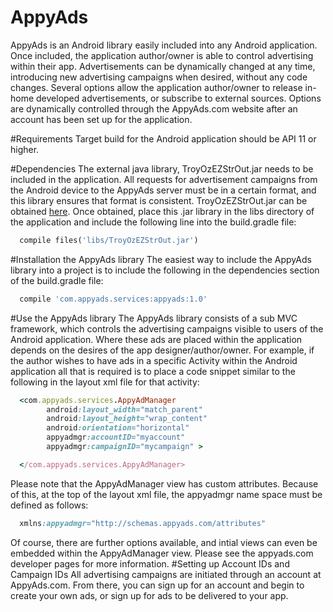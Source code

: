 # AppyAds
AppyAds is an Android library easily included into any Android application.  Once included, the application author/owner is able to control advertising within their app.  Advertisements can be dynamically changed at any time, introducing new advertising campaigns when desired, without any code changes.  Several options allow the application author/owner to release in-home developed advertisements, or subscribe to external sources.  Options are dynamically controlled through the AppyAds.com website after an account has been set up for the application.

#Requirements
Target build for the Android application should be API 11 or higher.

#Dependencies
The external java library, TroyOzEZStrOut.jar needs to be included in the application.  All requests for advertisement campaigns from the Android device to the AppyAds server must be in a certain format, and this library ensures that format is consistent.
TroyOzEZStrOut.jar can be obtained <a href="http://troyozis.com/downloads/libraries/TroyOzEZStrOut.jar">here</a>.  Once obtained, place this .jar library in the libs directory of the application and include the following line into the build.gradle file:
```ruby
  compile files('libs/TroyOzEZStrOut.jar')
```
#Installation the AppyAds library
The easiest way to include the AppyAds library into a project is to include the following in the dependencies section of the build.gradle file:
```ruby
  compile 'com.appyads.services:appyads:1.0'
```
#Use the AppyAds library
The AppyAds library consists of a sub MVC framework, which controls the advertising campaigns visible to users of the Android application.  Where these ads are placed within the application depends on the desires of the app designer/author/owner. For example, if the author wishes to have ads in a specific Activity within the Android application all that is required is to place a code snippet similar to the following in the layout xml file for that activity:
```ruby
  <com.appyads.services.AppyAdManager
        android:layout_width="match_parent"
        android:layout_height="wrap_content"
        android:orientation="horizontal"
        appyadmgr:accountID="myaccount"
        appyadmgr:campaignID="mycampaign" >

  </com.appyads.services.AppyAdManager>
```
Please note that the AppyAdManager view has custom attributes.  Because of this, at the top of the layout xml file, the appyadmgr name space must be defined as follows:
```ruby
  xmlns:appyadmgr="http://schemas.appyads.com/attributes"
```
Of course, there are further options available, and intial views can even be embedded within the AppyAdManager view.  Please see the appyads.com developer pages for more information.
#Setting up Account IDs and Campaign IDs
All advertising campaigns are initiated through an account at AppyAds.com.  From there, you can sign up for an account and begin to create your own ads, or sign up for ads to be delivered to your app.


